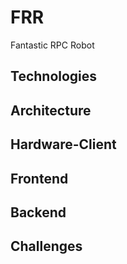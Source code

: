 # FRR
Fantastic RPC Robot

## Technologies

## Architecture

## Hardware-Client

## Frontend

## Backend

## Challenges

